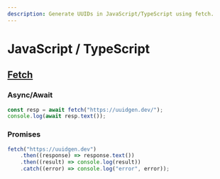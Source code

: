 ```yaml
---
description: Generate UUIDs in JavaScript/TypeScript using fetch.
---
```


# JavaScript / TypeScript

## [Fetch](https://developer.mozilla.org/en-US/docs/Web/API/Fetch_API)

### Async/Await

```typescript
const resp = await fetch("https://uuidgen.dev/");
console.log(await resp.text());
```

### Promises

```typescript
fetch("https://uuidgen.dev")
    .then((response) => response.text())
    .then((result) => console.log(result))
    .catch((error) => console.log("error", error));
```